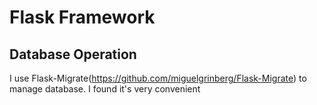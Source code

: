 
# Flask Framework


## Database Operation

I use Flask-Migrate(https://github.com/miguelgrinberg/Flask-Migrate) to manage database.
I found it's very convenient
